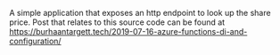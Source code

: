 A simple application that exposes an http endpoint to look up the share price.
Post that relates to this source code can be found at https://burhaantargett.tech/2019-07-16-azure-functions-di-and-configuration/

